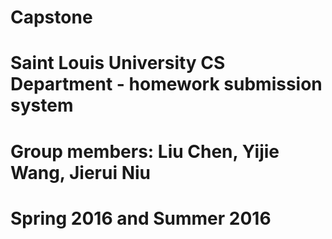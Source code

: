 # Capstone
# Saint Louis University CS Department - homework submission system
# Group members: Liu Chen, Yijie Wang, Jierui Niu
# Spring 2016 and Summer 2016
